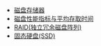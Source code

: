 - [磁盘存储器](考研/408/计算机组成原理/磁盘存储器.md)
- [磁盘性能指标与平均存取时间](磁盘性能指标与平均存取时间.md)
- [RAID(独立冗余磁盘阵列)](考研/408/计算机组成原理/RAID(独立冗余磁盘阵列).md)
- [固态硬盘(SSD)](考研/408/计算机组成原理/固态硬盘(SSD).md)